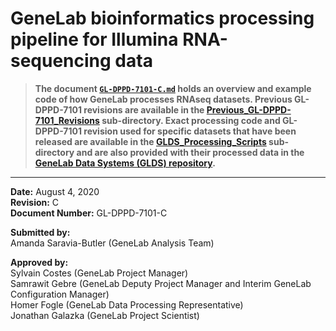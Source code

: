 # GeneLab bioinformatics processing pipeline for Illumina RNA-sequencing data

> **The document [`GL-DPPD-7101-C.md`]() holds an overview and example code of how GeneLab processes RNAseq datasets. Previous GL-DPPD-7101 revisions are available in the [Previous_GL-DPPD-7101_Revisions](https://developer.nasa.gov/asaravia/GeneLab_Data_Processing/tree/master/RNAseq/Previous_GL-DPPD-7101_Revisions) sub-directory. Exact processing code and GL-DPPD-7101 revision used for specific datasets that have been released are available in the [GLDS_Processing_Scripts]() sub-directory and are also provided with their processed data in the [GeneLab Data Systems (GLDS) repository](https://genelab-data.ndc.nasa.gov/genelab/projects).**  

---

**Date:** August 4, 2020  
**Revision:** C  
**Document Number:** GL-DPPD-7101-C  

**Submitted by:**  
Amanda Saravia-Butler (GeneLab Analysis Team)

**Approved by:**  
Sylvain Costes (GeneLab Project Manager)  
Samrawit Gebre (GeneLab Deputy Project Manager and Interim GeneLab Configuration Manager)  
Homer Fogle (GeneLab Data Processing Representative)  
Jonathan Galazka (GeneLab Project Scientist)  
